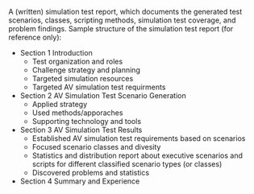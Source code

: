A (written) simulation test report, which documents the generated test scenarios, classes, scripting methods, simulation test coverage, and problem findings. Sample structure of the simulation test report (for reference only):
  * Section 1 Introduction
    * Test organization and roles
    * Challenge strategy and planning
    * Targeted simulation resources 
    * Targeted AV simulation test requirments
  * Section 2 AV Simulation Test Scenario Generation
    * Applied strategy
    * Used methods/apporaches
    * Supporting technology and tools
  * Section 3 AV Simulation Test Results
    * Established AV simulation test requirements based on scenarios
    * Focused scenario classes and divesity 
    * Statistics and distribution report about executive scenarios and scripts for different classified scenario types (or classes)
    * Discovered problems and statistics
  * Section 4 Summary and Experience 
   
